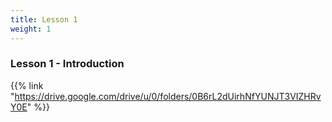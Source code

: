 ```yaml
---
title: Lesson 1
weight: 1
---
```

### Lesson 1 - Introduction

{{% link "https://drive.google.com/drive/u/0/folders/0B6rL2dUirhNfYUNJT3VIZHRvY0E" %}}
